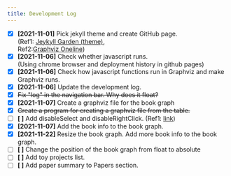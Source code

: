 ```yaml
---
title: Development Log
---
```


- [x] **[2021-11-01]** Pick jekyll theme and create GitHub page.<br/>
            (Ref1: [Jeykyll Garden (theme)](https://github.com/Jekyll-Garden/jekyll-garden.github.io),<br/>
             Ref2:[Graphviz Oneline](https://github.com/dreampuf/GraphvizOnline))<br/>
- [x] **[2021-11-06]** Check whether javascript runs.<br/>
             (Using chrome browser and deployment history in github pages)<br/>
- [x] **[2021-11-06]** Check how javascript functions run in Graphviz and make Graphviz runs.<br/>
- [x] **[2021-11-06]** Update the development log.<br/>
- [x] ~~Fix "log" in the navigation bar. Why does it float?~~<br/>
- [x] **[2021-11-07]** Create a graphviz file for the book graph<br/>
- [x] ~~Create a program for creating a graphviz file from the table.~~<br/>
- [ ] **[ ]** Add disableSelect and disableRightClick. (Ref1: [link](https://chron.tistory.com/121))<br/>
- [x] **[2021-11-07]** Add the book info to the book graph.<br/>
- [x] **[2021-11-22]** Resize the book graph. Add more book info to the book graph. <br/>
- [ ] **[ ]** Change the position of the book graph from float to absolute <br/> 
- [ ] **[ ]** Add toy projects list. <br/>
- [ ] **[ ]** Add paper summary to Papers section. <br/> 
